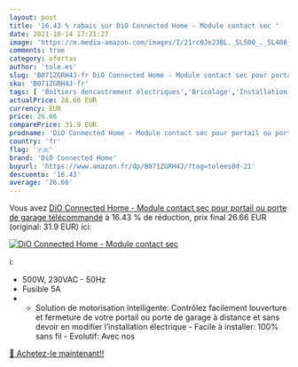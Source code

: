 ```yaml
---
layout: post
title: '16.43 % rabais sur DiO Connected Home - Module contact sec '
date: 2021-10-14 17:21:27
image: 'https://m.media-amazon.com/images/I/21rc0Je23BL._SL500_._SL400_.jpg'
comments: true
category: ofertas
author: 'tole.es'
slug: 'B071ZGRH4J-fr DiO Connected Home - Module contact sec pour portail ou...'
sku: 'B071ZGRH4J-fr'
tags: [ 'Boîtiers dencastrement électriques','Bricolage','Installation électrique encastrée','dio connected home','Électricité', ]
actualPrice: 26.66 EUR
currency: EUR
price: 26.66
comparePrice: 31.9 EUR
prodname: 'DiO Connected Home - Module contact sec pour portail ou porte de garage télécommandé'
country: 'fr'
flag: '🇫🇷'
brand: 'DiO Connected Home'
buyurl: 'https://www.amazon.fr/dp/B071ZGRH4J/?tag=tolees0d-21'
descuento: '16.43'
average: '26.66'
---
```


Vous avez [DiO Connected Home - Module contact sec pour portail ou porte de garage télécommandé](https://www.amazon.fr/dp/B071ZGRH4J/?tag=tolees0d-21)  à  16.43 % de réduction, prix final  26.66 EUR (original: 31.9 EUR) ici:

[![DiO Connected Home - Module contact sec ](https://m.media-amazon.com/images/I/21rc0Je23BL._SL500_._SL400_.jpg)](https://www.amazon.fr/dp/B071ZGRH4J/?tag=tolees0d-21)

ℹ️:

- 500W, 230VAC - 50Hz
- Fusible 5A
- - Solution de motorisation intelligente: Contrôlez facilement louverture et fermeture de votre portail ou porte de garage à distance et sans devoir en modifier l’installation électrique - Facile à installer: 100% sans fil - Evolutif: Avec nos

[🛒 Achetez-le maintenant!!](https://www.amazon.fr/dp/B071ZGRH4J/?tag=tolees0d-21)
